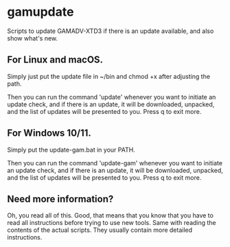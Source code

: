 # gamupdate
Scripts to update GAMADV-XTD3 if there is an update available, and also show what's new.

## For Linux and macOS.
Simply just put the update file in ~/bin and chmod +x after adjusting the path.

Then you can run the command 'update' whenever you want to initiate an update check, and if there is an update, it will be downloaded, unpacked, and the list of updates will be presented to you. Press q to exit more.

## For Windows 10/11.
Simply put the update-gam.bat in your PATH.

Then you can run the command 'update-gam' whenever you want to initiate an update check, and if there is an update, it will be downloaded, unpacked, and the list of updates will be presented to you. Press q to exit more.

## Need more information?
Oh, you read all of this. Good, that means that you know that you have to read all instructions before trying to use new tools. Same with reading the contents of the actual scripts. They usually contain more detailed instructions.
